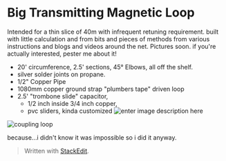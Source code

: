 # Big Transmitting Magnetic Loop 
Intended for a thin slice of 40m with infrequent retuning requirement.
built with little calculation and from bits and pieces of methods from various instructions and blogs and videos around the net.  Pictures soon. if you're actually interested, pester me about it! 

 - 20' circumference, 2.5' sections, 45° Elbows, all off the shelf. 
 - silver solder joints on propane.  
 - 1/2" Copper Pipe 
 - 1080mm copper ground strap "plumbers tape" driven loop
 - 2.5' "trombone slide" capacitor, 
	 - 1/2 inch inside 3/4 inch copper, 
	 - pvc sliders, kinda customized
 ![enter image description here](https://i.imgur.com/yNyRlrP.jpg)
 
 ![coupling loop](https://i.imgur.com/J6W5PNK.jpg)


because...i didn't know it was impossible so
   i did it anyway.

> Written with [StackEdit](https://stackedit.io/).
<!--stackedit_data:
eyJoaXN0b3J5IjpbLTI2Mzk2MTk3NSwxNTQ3NzMwNTA5LDEyNj
k5MjIzODgsMzE3NjAyMTQsLTE1NDI2OTE5MzQsODAwNzAzODNd
fQ==
-->